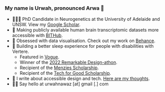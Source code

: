 ### My name is Urwah, pronounced Arwa 🐐
- 👩🏽‍🔬 PhD Candidate in Neurogenetics at the University of Adelaide and UNSW. View my [Google Scholar](https://scholar.google.com/citations?user=KpnhwkoAAAAJ&hl=en).
- 🧠 Making publicly available human brain transcriptomic datasets more accessible with [BITHub](https://voineagulabunsw.github.io/BITHub/).
- 🎨 Obsessed with data visualisation. Check out my work on [Behance](https://www.behance.net/urwah).
- 🔨 Building a better sleep experience for people with disabilities with Vertere.
  - Featured in [Vogue](https://www.vogue.com.au/vogue-codes/news/2022-vogue-codes-future-innovators/image-gallery/6d75c6df60fd26abb739193b84b1341a#:~:text=1%2F5-,Urwah%20Nawaz,coding%20and%20pivoted%20to%20bioinformatics.).
  - Winner of the [2022 Remarkable Design-athon](https://cerebralpalsy.org.au/news-stories/remarkable-design-athon-alumna-recognised-with-vogues-future-innovator-prize/).
  - Recipient of the [Menzies Scholarship](https://menziesfoundation.org.au/meet-the-2022-medtech-actuator-menzies-scholars/).
  - Recipient of the [Tech for Good Scholarship](https://fishburners.org/uncategorised/tech-for-good-founders-shine-a-light-on-solutions-for-people-and-planet/).
- 📝 I write about accessible design and tech. [Here are my thoughts](https://www.smartcompany.com.au/2023-predictions/assistive-tech-trends-vertere-urwah-nawaz/).
- 👋🏼 Say hello at urwahnawaz [at] gmail [.] com
